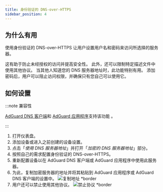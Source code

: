 ```yaml
---
title: 身份验证的 DNS-over-HTTPS
sidebar_position: 4
---
```


## 为什么有用

使用身份验证的 DNS-over-HTTPS 让用户设置用户名和密码来访问所选择的服务器。

这有助于防止未经授权的访问并提高安全性。 此外，还可以限制特定描述文件中使用其他协议。 当其他人知道您的 DNS 服务器地址时，此功能特别有用。 添加密码后，用户可以阻止访问权限，并确保只有您自己可以使用它。

## 如何设置

:::note 兼容性

[AdGuard DNS 客户端](/dns-client/overview.md)和 [AdGuard 应用程序](https://adguard.com/welcome.html)支持该功能 。

:::

1. 打开仪表盘。
2. 添加设备或进入之前创建的设备设置。
3. 点击「_使用 DNS 服务器地址_」并打开「_加密的 DNS 服务器地址_」部分。
4. 按照自己的需求配置身份验证的 DNS-over-HTTPS。
5. 重新配置设备以在 AdGuard DNS 客户端或 AdGuard 应用程序中使用此服务器。
6. 为此，复制加密服务器的地址并将其粘贴到 AdGuard 应用程序或 AdGuard DNS 客户端的设置中。
    ![复制地址 \*border](https://cdn.adtidy.org/content/kb/dns/private/new_dns/connect/doh_step6.png)
7. 用户还可以禁止使用其他协议。
    ![禁止协议 \*border](https://cdn.adtidy.org/content/kb/dns/private/new_dns/connect/deny_protocol.png)
